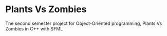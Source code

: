 # Plants Vs Zombies
The second semester project for Object-Oriented programming, Plants Vs Zombies in C++ with SFML


